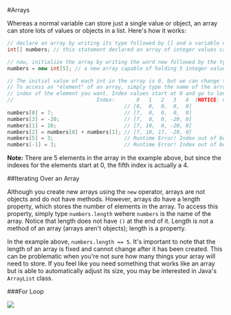 #Arrays

Whereas a normal variable can store just a single value or object, an array can store lots of values or objects in a list. Here's how it works:

```java
// declare an array by writing its type followed by [] and a variable name
int[] numbers; // this statement declared an array of integer values called numbers

// now, initialize the array by writing the word new followed by the type and a number inside of []
numbers = new int[5]; // a new array capable of holding 5 integer values has been initialized

// The initial value of each int in the array is 0, but we can change the values.
// To access an "element" of an array, simply type the name of the array followed by [i], where i is the
// index of the element you want. Index values start at 0 and go to length-1.
//                           Index:       0   1   2   3   4  (NOTICE: numbers.length==5 yet last index is 4)
                                      // [0,  0,  0,  0,  0]
numbers[0] = 7;                       // [7,  0,  0,  0,  0]
numbers[3] = -20;                     // [7,  0,  0, -20, 0]
numbers[1] = 10;                      // [7, 10,  0, -20, 0]
numbers[2] = numbers[0] + numbers[1]; // [7, 10, 17, -20, 0] 
numbers[5] = 3;                       // Runtime Error! Index out of bounds. 
numbers[-1] = 3;                      // Runtime Error! Index out of bounds.
```

**Note:** There are 5 elements in the array in the example above, but since the indexes for the elements start at 0, the fifth index is actually a 4.

##Iterating Over an Array

Although you create new arrays using the `new` operator, arrays are not objects and do not have methods. However, arrays do have a length property, which stores the number of elements in the array. To access this property, simply type `numbers.length` wehere `numbers` is the name of the array. Notice that length does not have `()` at the end of it. Length is not a method of an array (arrays aren't objects); length is a property.

In the example above, `numbers.length == 5`. It's important to note that the length of an array is fixed and cannot change after it has been created. This can be problematic when you're not sure how many things your array will need to store. If you feel like you need something that works like an array but is able to automatically adjust its size, you may be interested in Java's `ArrayList` class.

###For Loop




![](http://christensenacademy.org/img/signature.png)
